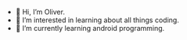 - 👋 Hi, I’m Oliver.
- 👀 I’m interested in learning about all things coding.
- 🌱 I’m currently learning android programming.

<!---
Oliverishuman/Oliverishuman is a ✨ special ✨ repository because its `README.md` (this file) appears on your GitHub profile.
You can click the Preview link to take a look at your changes.
--->
